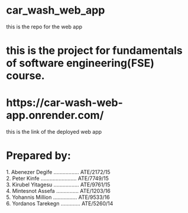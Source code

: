 # car_wash_web_app
this is the repo for the web app

# this is the project for fundamentals of software engineering(FSE) course.
<h1>https://car-wash-web-app.onrender.com/</h1>
this is the link of the deployed web app

<h1>Prepared by: </h1>
1. Abenezer Degife …………….. ATE/2172/15 <br>
2. Peter Kinfe …………………… ATE/7749/15 <br>
3. Kirubel Yitagesu …………….. ATE/9761/15 <br>
4. Mintesnot Assefa …………… ATE/1203/16 <br>
5. Yohannis Million ……………. ATE/9533/16 <br>
6. Yordanos Tarekegn …………. ATE/5260/14
